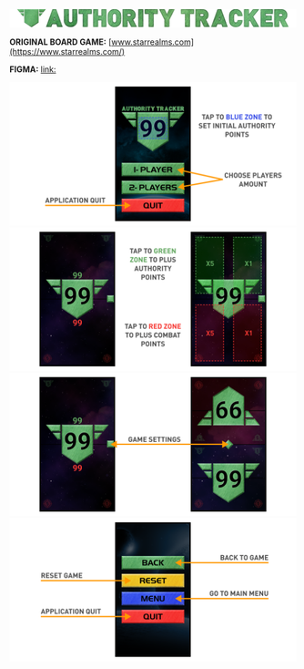 ![Model](Promo/Promo_Main.png)

**ORIGINAL BOARD GAME:** [www.starrealms.com](https://www.starrealms.com/)

**FIGMA:** [link:](https://www.figma.com/file/KTYZqqU3yKmgi3KuWg34NU/Authority-tracker)

![Model](Tutorial/Tutorial_Page_1.png)
![Model](Tutorial/Tutorial_Page_2.png)
![Model](Tutorial/Tutorial_Page_3.png)
![Model](Tutorial/Tutorial_Page_4.png)
